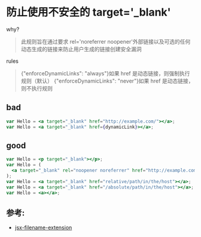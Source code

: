 # 防止使用不安全的 target='\_blank'

why?

> 此规则旨在通过要求 rel='noreferrer noopener'外部链接以及可选的任何动态生成的链接来防止用户生成的链接创建安全漏洞

rules

> {"enforceDynamicLinks": "always"}如果 href 是动态链接，则强制执行规则（默认）
> {"enforceDynamicLinks": "never"}如果 href 是动态链接，则不执行规则

## bad

```jsx
var Hello = <a target="_blank" href="http://example.com/"></a>;
var Hello = <a target="_blank" href={dynamicLink}></a>;
```

## good

```jsx
var Hello = <p target="_blank"></p>;
var Hello = (
  <a target="_blank" rel="noopener noreferrer" href="http://example.com"></a>
);
var Hello = <a target="_blank" href="relative/path/in/the/host"></a>;
var Hello = <a target="_blank" href="/absolute/path/in/the/host"></a>;
var Hello = <a></a>;
```

## 参考:

- [jsx-filename-extension](https://github.com/jsx-eslint/eslint-plugin-react/blob/c42b624d0fb9ad647583a775ab9751091eec066f/docs/rules/jsx-filename-extension)
